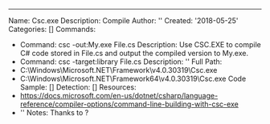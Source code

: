 ---
Name: Csc.exe
Description: Compile
Author: ''
Created: '2018-05-25'
Categories: []
Commands:
  - Command: csc -out:My.exe File.cs
    Description: Use CSC.EXE to compile C# code stored in File.cs and output the compiled version to My.exe.
  - Command: csc -target:library File.cs
    Description: ''
Full Path:
  - C:\Windows\Microsoft.NET\Framework\v4.0.30319\Csc.exe
  - C:\Windows\Microsoft.NET\Framework64\v4.0.30319\Csc.exe
Code Sample: []
Detection: []
Resources:
  - https://docs.microsoft.com/en-us/dotnet/csharp/language-reference/compiler-options/command-line-building-with-csc-exe
  - ''
Notes: Thanks to ?


